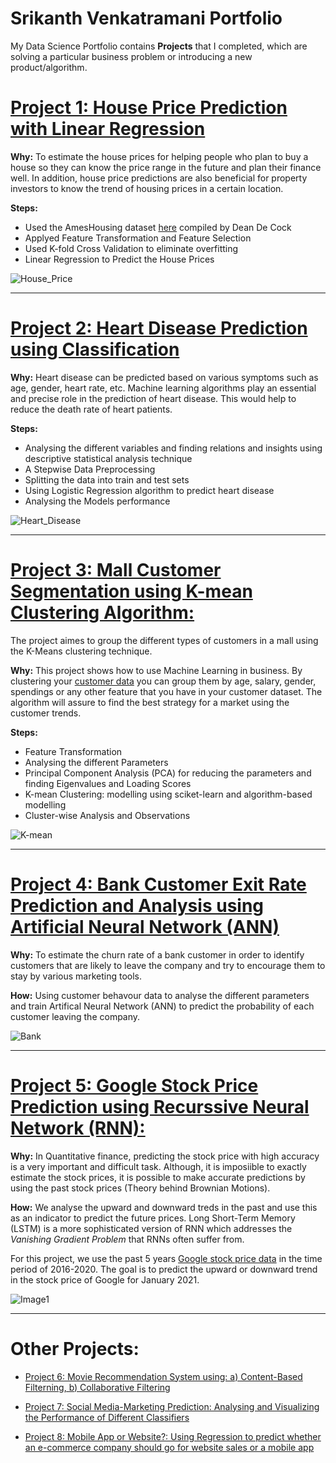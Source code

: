 # Srikanth Venkatramani Portfolio

My Data Science Portfolio contains **Projects** that I completed, which are solving a particular business problem or introducing a new product/algorithm.

# [Project 1: House Price Prediction with Linear Regression](https://github.com/srikanthv0610/House_Price_Prediction)

**Why:** To estimate the house prices for helping people who plan to buy a house so they can know the price range in the future and plan their finance well. In addition, house price predictions are also beneficial for property investors to know the trend of housing prices in a certain location.

**Steps:**

* Used the AmesHousing dataset [here](https://github.com/srikanthv0610/House_Price_Prediction/edit/main/Dataset) compiled by Dean De Cock
* Applyed Feature Transformation and Feature Selection
* Used K-fold Cross Validation to eliminate overfitting
* Linear Regression to Predict the House Prices

![House_Price](/Images/House_Price_Predition.png)

***

# [Project 2: Heart Disease Prediction using Classification](https://github.com/srikanthv0610/Logistic_Regression-Heart_Disease_Prediction) 

**Why:**  Heart disease can be predicted based on various symptoms such as age, gender, heart rate, etc. Machine learning algorithms play an essential and precise role in the prediction of heart disease. This would help to reduce the death rate of heart patients. 

**Steps:**
* Analysing the different variables and finding relations and insights using descriptive statistical analysis technique
* A Stepwise Data Preprocessing 
* Splitting the data into train and test sets
* Using Logistic Regression algorithm to predict heart disease
* Analysing the Models performance

![Heart_Disease](/Images/Heart_Disease_Predition.png)

***

# [Project 3: Mall Customer Segmentation using K-mean Clustering Algorithm:](https://github.com/srikanthv0610/Clustering-the-Customers-in-a-Mall)

The project aimes to group the different types of customers in a mall using the K-Means clustering technique.  

**Why:** This project shows how to use Machine Learning in business. By clustering your [customer data](https://github.com/srikanthv0610/Clustering-the-Customers-in-a-Mall/tree/main/dataset) you can group them by age, salary, gender, spendings or any other feature that you have in your customer dataset. The algorithm will assure to find the best strategy for a market using the customer trends.

**Steps:** 
* Feature Transformation
* Analysing the different Parameters
* Principal Component Analysis (PCA) for reducing the parameters and finding Eigenvalues and Loading Scores
* K-mean Clustering: modelling using sciket-learn and algorithm-based modelling
* Cluster-wise Analysis and Observations

![K-mean](/Images/Clustering.png)

***

# [Project 4: Bank Customer Exit Rate Prediction and Analysis using Artificial Neural Network (ANN)](https://github.com/srikanthv0610/Artificial-Neural-Network_Predicting-BankCustomer-ExitRate)

**Why:** To estimate the churn rate of a bank customer in order to identify customers that are likely to leave the company and try to encourage them to stay by various marketing tools.

**How:** Using customer behavour data to analyse the different parameters and train Artifical Neural Network (ANN) to predict the probability of each customer leaving the company.

![Bank](/Images/Bank_churn.png)

***

# [Project 5: Google Stock Price Prediction using Recurssive Neural Network (RNN):](https://github.com/srikanthv0610/Google-Stock-Price-Prediction_Recurssive-Neural-Network-RNN-)

**Why:** In Quantitative finance, predicting the stock price with high accuracy is a very important and difficult task. Although, it is imposiible to exactly 
estimate the stock prices, it is possible to make accurate predictions by using the past stock prices (Theory behind Brownian Motions). 

**How:** We analyse the upward and downward treds in the past and use this as an indicator to predict the future prices. Long Short-Term Memory (LSTM) is a more sophisticated version of RNN which addresses the *Vanishing Gradient Problem* that RNNs often suffer from.

For this project, we use the past 5 years [Google stock price data](https://github.com/srikanthv0610/Google-Stock-Price-Prediction_Recurssive-Neural-Network-RNN-/tree/main/Dataset) in the time period of 2016-2020. The goal is to predict the upward or downward trend in the stock price of Google for January 2021.

![Image1](/Images/Google.png)

***

# Other Projects:

* [Project 6: Movie Recommendation System using: a) Content-Based Filterning, b) Collaborative Filtering](https://github.com/srikanthv0610/Movie-Recommendation-System)
 
* [Project 7: Social Media-Marketing Prediction: Analysing and Visualizing the Performance of Different Classifiers](https://github.com/srikanthv0610/ClassificationModel_Compairing-ModelPerformance-of-Different-Classifiers)

* [Project 8: Mobile App or Website?: Using Regression to predict whether an e-commerce company should go for website sales or a mobile app](https://github.com/srikanthv0610/Linear-Regression-Prediction-Mobile-App-or-Website-Sales-)


